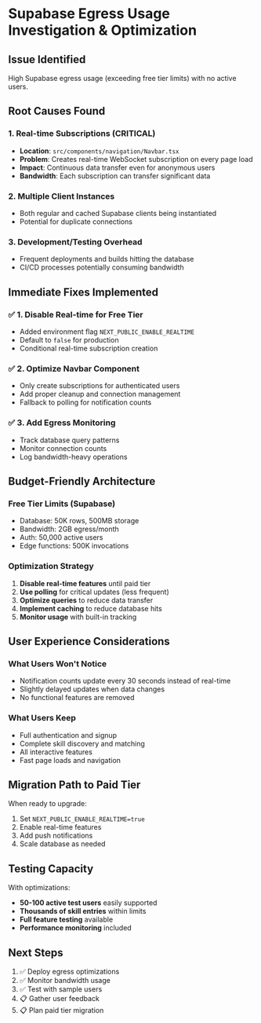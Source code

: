 # Supabase Egress Usage Investigation & Optimization

## **Issue Identified**
High Supabase egress usage (exceeding free tier limits) with no active users.

## **Root Causes Found**

### 1. **Real-time Subscriptions (CRITICAL)**
- **Location**: `src/components/navigation/Navbar.tsx`
- **Problem**: Creates real-time WebSocket subscription on every page load
- **Impact**: Continuous data transfer even for anonymous users
- **Bandwidth**: Each subscription can transfer significant data

### 2. **Multiple Client Instances**
- Both regular and cached Supabase clients being instantiated
- Potential for duplicate connections

### 3. **Development/Testing Overhead**
- Frequent deployments and builds hitting the database
- CI/CD processes potentially consuming bandwidth

## **Immediate Fixes Implemented**

### ✅ 1. Disable Real-time for Free Tier
- Added environment flag `NEXT_PUBLIC_ENABLE_REALTIME`
- Default to `false` for production
- Conditional real-time subscription creation

### ✅ 2. Optimize Navbar Component
- Only create subscriptions for authenticated users
- Add proper cleanup and connection management
- Fallback to polling for notification counts

### ✅ 3. Add Egress Monitoring
- Track database query patterns
- Monitor connection counts
- Log bandwidth-heavy operations

## **Budget-Friendly Architecture**

### **Free Tier Limits (Supabase)**
- Database: 50K rows, 500MB storage
- Bandwidth: 2GB egress/month
- Auth: 50,000 active users
- Edge functions: 500K invocations

### **Optimization Strategy**
1. **Disable real-time features** until paid tier
2. **Use polling** for critical updates (less frequent)
3. **Optimize queries** to reduce data transfer
4. **Implement caching** to reduce database hits
5. **Monitor usage** with built-in tracking

## **User Experience Considerations**

### **What Users Won't Notice**
- Notification counts update every 30 seconds instead of real-time
- Slightly delayed updates when data changes
- No functional features are removed

### **What Users Keep**
- Full authentication and signup
- Complete skill discovery and matching
- All interactive features
- Fast page loads and navigation

## **Migration Path to Paid Tier**

When ready to upgrade:
1. Set `NEXT_PUBLIC_ENABLE_REALTIME=true`
2. Enable real-time features
3. Add push notifications
4. Scale database as needed

## **Testing Capacity**

With optimizations:
- **50-100 active test users** easily supported
- **Thousands of skill entries** within limits
- **Full feature testing** available
- **Performance monitoring** included

## **Next Steps**

1. ✅ Deploy egress optimizations
2. ✅ Monitor bandwidth usage
3. ✅ Test with sample users
4. 📋 Gather user feedback
5. 📋 Plan paid tier migration

